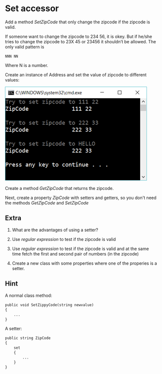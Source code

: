 ﻿# Set accessor

Add a method *SetZipCode* that only change the zipcode if the zipcode is valid.

If someone want to change the zipcode to 234 56, it is okey. But if he/she tries to change the zipcode to 23X 45 or 23456 it shouldn’t be allowed. The only valid pattern is

    NNN NN
  
Where N is a number. 

Create an instance of Address and set the value of zipcode to different values:

![26](Images/26.png)

Create a method *GetZipCode* that returns the zipcode.

Next, create a property *ZipCode* with setters and getters, so you don't need the methods *GetZipCode* and *SetZipCode*

## Extra

1. What are the advantages of using a setter?

2. Use *regular expression* to test if the zipcode is valid

3. Use *regular expression* to test if the zipcode is valid and at the same time fetch the first and second pair of numbers (in the zipcode)

4. Create a new class with some properties where one of the properies is a setter.

## Hint

A normal class method:

    public void SetZippyCode(string newvalue)
    {
        ...
    }

A setter:

    public string ZipCode
    {
        set
        {
            ...
        }
    }
